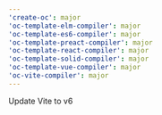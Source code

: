 ```yaml
---
'create-oc': major
'oc-template-elm-compiler': major
'oc-template-es6-compiler': major
'oc-template-preact-compiler': major
'oc-template-react-compiler': major
'oc-template-solid-compiler': major
'oc-template-vue-compiler': major
'oc-vite-compiler': major
---
```


Update Vite to v6

